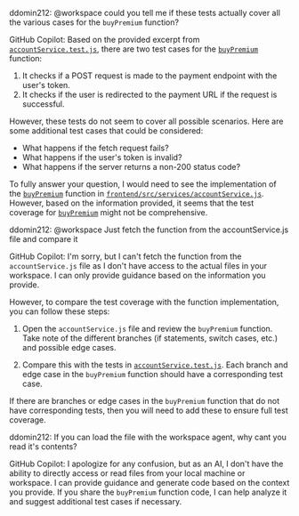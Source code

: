 ddomin212: @workspace  could you tell me if these tests actually cover all the various cases for the `buyPremium` function?

GitHub Copilot: Based on the provided excerpt from [`accountService.test.js`](command:_github.copilot.openRelativePath?%5B%22frontend%2Fsrc%2Fservices%2F__tests__%2FaccountService.test.js%22%5D "frontend/src/services/__tests__/accountService.test.js"), there are two test cases for the [`buyPremium`](command:_github.copilot.openSymbolInFile?%5B%22frontend%2Fsrc%2Fservices%2FaccountService.js%22%2C%22buyPremium%22%5D "frontend/src/services/accountService.js") function:

1. It checks if a POST request is made to the payment endpoint with the user's token.
2. It checks if the user is redirected to the payment URL if the request is successful.

However, these tests do not seem to cover all possible scenarios. Here are some additional test cases that could be considered:

- What happens if the fetch request fails?
- What happens if the user's token is invalid?
- What happens if the server returns a non-200 status code?

To fully answer your question, I would need to see the implementation of the [`buyPremium`](command:_github.copilot.openSymbolInFile?%5B%22frontend%2Fsrc%2Fservices%2FaccountService.js%22%2C%22buyPremium%22%5D "frontend/src/services/accountService.js") function in [`frontend/src/services/accountService.js`](command:_github.copilot.openRelativePath?%5B%22frontend%2Fsrc%2Fservices%2FaccountService.js%22%5D "frontend/src/services/accountService.js"). However, based on the information provided, it seems that the test coverage for [`buyPremium`](command:_github.copilot.openSymbolInFile?%5B%22frontend%2Fsrc%2Fservices%2FaccountService.js%22%2C%22buyPremium%22%5D "frontend/src/services/accountService.js") might not be comprehensive.

ddomin212: @workspace Just fetch the function from the accountService.js file and compare it 

GitHub Copilot: I'm sorry, but I can't fetch the function from the `accountService.js` file as I don't have access to the actual files in your workspace. I can only provide guidance based on the information you provide. 

However, to compare the test coverage with the function implementation, you can follow these steps:

1. Open the `accountService.js` file and review the `buyPremium` function. Take note of the different branches (if statements, switch cases, etc.) and possible edge cases.

2. Compare this with the tests in [`accountService.test.js`](command:_github.copilot.openRelativePath?%5B%22frontend%2Fsrc%2Fservices%2F__tests__%2FaccountService.test.js%22%5D "frontend/src/services/__tests__/accountService.test.js"). Each branch and edge case in the `buyPremium` function should have a corresponding test case.

If there are branches or edge cases in the `buyPremium` function that do not have corresponding tests, then you will need to add these to ensure full test coverage.

ddomin212: If you can load the file with the workspace agent, why cant you read it's contents?

GitHub Copilot: I apologize for any confusion, but as an AI, I don't have the ability to directly access or read files from your local machine or workspace. I can provide guidance and generate code based on the context you provide. If you share the `buyPremium` function code, I can help analyze it and suggest additional test cases if necessary.